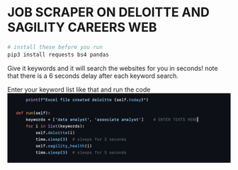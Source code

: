 # JOB SCRAPER ON DELOITTE AND SAGILITY CAREERS WEB

```bash
# install these before you run
pip3 install requests bs4 pandas
```

Give it keywords and it will search the websites for you in seconds! note that there is a 6 seconds delay
after each keyword search.

Enter your keyword list like that and run the code
![](images/Screenshot00.png)
